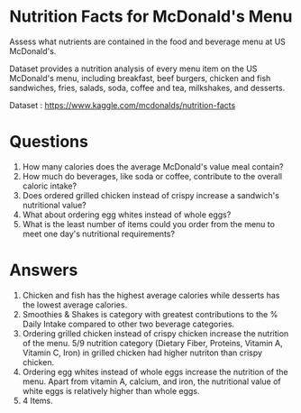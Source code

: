 # Nutrition Facts for McDonald's Menu
Assess what nutrients are contained in the food and beverage menu at US McDonald's.

Dataset provides a nutrition analysis of every menu item on the US McDonald's menu, including breakfast, beef burgers, chicken and fish sandwiches, fries, salads, soda, coffee and tea, milkshakes, and desserts.

Dataset : https://www.kaggle.com/mcdonalds/nutrition-facts

# Questions
1.  How many calories does the average McDonald's value meal contain?
2.  How much do beverages, like soda or coffee, contribute to the overall caloric intake?
3.  Does ordered grilled chicken instead of crispy increase a sandwich's nutritional value?
4.  What about ordering egg whites instead of whole eggs?
5.  What is the least number of items could you order from the menu to meet one day's nutritional requirements?

# Answers
1.  Chicken and fish has the highest average calories while desserts has the lowest average calories.
2.  Smoothies & Shakes is category with greatest contributions to the % Daily Intake compared to other two beverage categories.
3.  Ordering grilled chicken instead of crispy chicken increase the nutrition of the menu. 5/9 nutrition category (Dietary Fiber, Proteins, Vitamin A, Vitamin C, Iron) in grilled chicken had higher nutriton than crispy chicken.
4.  Ordering egg whites instead of whole eggs increase the nutrition of the menu. Apart from vitamin A, calcium, and iron, the nutritional value of white eggs is relatively higher than whole eggs.
5.  4 Items.
